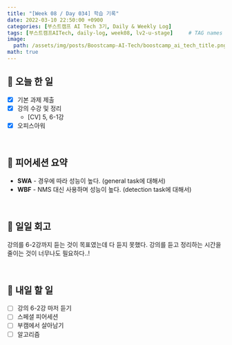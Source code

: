 ```yaml
---
title: "[Week 08 / Day 034] 학습 기록"
date: 2022-03-10 22:50:00 +0900
categories: [부스트캠프 AI Tech 3기, Daily & Weekly Log]
tags: [부스트캠프AITech, daily-log, week08, lv2-u-stage]     # TAG names should always be lowercase
image: 
  path: /assets/img/posts/Boostcamp-AI-Tech/boostcamp_ai_tech_title.png
math: true
---
```

## **📝 오늘 한 일**
- [x]  기본 과제 제출
- [x]  강의 수강 및 정리
    - [CV] 5, 6-1강
- [x]  오피스아워

<br>

## **👥 피어세션 요약**
- **SWA** - 경우에 따라 성능이 높다. (general task에 대해서)
- **WBF** - NMS 대신 사용하며 성능이 높다. (detection task에 대해서)

<br>

## **🐾 일일 회고**
강의를 6-2강까지 듣는 것이 목표였는데 다 듣지 못했다. 강의를 듣고 정리하는 시간을 줄이는 것이 너무나도 필요하다..! 

<br>

## **🚀 내일 할 일**
- [ ]  강의 6-2강 마저 듣기
- [ ]  스페셜 피어세션
- [ ]  부캠에서 살아남기
- [ ]  알고리즘